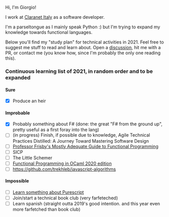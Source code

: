 Hi, I'm Giorgio!

I work at [Claranet Italy](https://www.claranet.it/) as a software developer.

I'm a parseltongue as I mainly speak Python :) but I'm trying to expand my knowledge towards functional languages.

Below you'll find my "study plan" for technical activities in 2021.
Feel free to suggest me stuff to read and learn about.
Open a [discussion](https://github.com/giorgiovilardo/giorgiovilardo/discussions), hit me with a PR, or contact me (you know how, since I'm probably the only one reading this).

### Continuous learning list of 2021, in random order and to be expanded

#### Sure

- [x] Produce an heir

#### Improbable

- [x] Probably something about F# (done: the great "F# from the ground up", pretty useful as a first foray into the lang)
- [ ] (in progress) Finish, if possible due to knowledge, Agile Technical Practices Distilled: A Journey Toward Mastering Software Design
- [ ] [Professor Frisby's Mostly Adequate Guide to Functional Programming](https://mostly-adequate.gitbooks.io/mostly-adequate-guide/content/)
- [ ] SICP
- [ ] The Little Schemer
- [ ] [Functional Programming in OCaml 2020 edition](https://www.cs.cornell.edu/courses/cs3110/2020sp/textbook/)
- [ ] https://github.com/trekhleb/javascript-algorithms

#### Impossible

- [ ] [Learn something about Purescript](https://book.purescript.org/index.html)
- [ ] Join/start a technical book club (very farfeteched)
- [ ] Learn spanish (straight outta 2019's good intention. and this year even more farfetched than book club)
